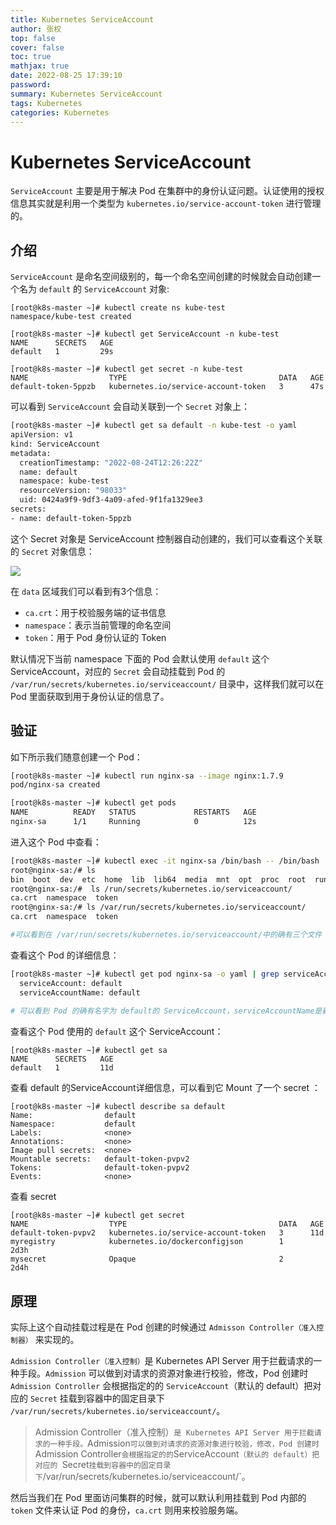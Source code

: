 ```yaml
---
title: Kubernetes ServiceAccount
author: 张权
top: false
cover: false
toc: true
mathjax: true
date: 2022-08-25 17:39:10
password:
summary: Kubernetes ServiceAccount
tags: Kubernetes
categories: Kubernetes
---
```



# Kubernetes ServiceAccount

`ServiceAccount` 主要是用于解决 Pod 在集群中的身份认证问题。认证使用的授权信息其实就是利用一个类型为 `kubernetes.io/service-account-token` 进行管理的。


## 介绍

`ServiceAccount` 是命名空间级别的，每一个命名空间创建的时候就会自动创建一个名为 `default` 的 `ServiceAccount` 对象:

```shell
[root@k8s-master ~]# kubectl create ns kube-test
namespace/kube-test created

[root@k8s-master ~]# kubectl get ServiceAccount -n kube-test 
NAME      SECRETS   AGE
default   1         29s

[root@k8s-master ~]# kubectl get secret -n kube-test
NAME                  TYPE                                  DATA   AGE
default-token-5ppzb   kubernetes.io/service-account-token   3      47s
```

可以看到 `ServiceAccount` 会自动关联到一个 `Secret` 对象上：

```sh
[root@k8s-master ~]# kubectl get sa default -n kube-test -o yaml
apiVersion: v1
kind: ServiceAccount
metadata:
  creationTimestamp: "2022-08-24T12:26:22Z"
  name: default
  namespace: kube-test
  resourceVersion: "98033"
  uid: 0424a9f9-9df3-4a09-afed-9f1fa1329ee3
secrets:
- name: default-token-5ppzb
```

这个 Secret 对象是 ServiceAccount 控制器自动创建的，我们可以查看这个关联的 `Secret` 对象信息：

![](https://cdn.jsdelivr.net/gh/dendi875/images/PicGo/k8s-service-account.png)

在 `data` 区域我们可以看到有3个信息：

- `ca.crt`：用于校验服务端的证书信息
- `namespace`：表示当前管理的命名空间
- `token`：用于 Pod 身份认证的 Token

默认情况下当前 namespace 下面的 Pod 会默认使用 `default` 这个 ServiceAccount，对应的 `Secret` 会自动挂载到 Pod 的 `/var/run/secrets/kubernetes.io/serviceaccount/` 目录中，这样我们就可以在 Pod 里面获取到用于身份认证的信息了。

## 验证

如下所示我们随意创建一个 Pod：

```sh
[root@k8s-master ~]# kubectl run nginx-sa --image nginx:1.7.9
pod/nginx-sa created

[root@k8s-master ~]# kubectl get pods
NAME          READY   STATUS             RESTARTS   AGE
nginx-sa      1/1     Running            0          12s
```

进入这个 Pod 中查看：

```sh
[root@k8s-master ~]# kubectl exec -it nginx-sa /bin/bash -- /bin/bash
root@nginx-sa:/# ls
bin  boot  dev  etc  home  lib  lib64  media  mnt  opt  proc  root  run  sbin  selinux  srv  sys  tmp  usr  var
root@nginx-sa:/#  ls /run/secrets/kubernetes.io/serviceaccount/
ca.crt  namespace  token
root@nginx-sa:/# ls /var/run/secrets/kubernetes.io/serviceaccount/
ca.crt  namespace  token

#可以看到在 /var/run/secrets/kubernetes.io/serviceaccount/中的确有三个文件
```

查看这个 Pod 的详细信息：

```sh
[root@k8s-master ~]# kubectl get pod nginx-sa -o yaml | grep serviceAccount
  serviceAccount: default
  serviceAccountName: default
  
# 可以看到 Pod 的确有名字为 default的 ServiceAccount，serviceAccountName是新版本推荐使用的  
```

查看这个 Pod 使用的 `default` 这个 ServiceAccount：

```shell
[root@k8s-master ~]# kubectl get sa 
NAME      SECRETS   AGE
default   1         11d
```

查看 default 的ServiceAccount详细信息，可以看到它 Mount 了一个 secret ：

```shell
[root@k8s-master ~]# kubectl describe sa default
Name:                default
Namespace:           default
Labels:              <none>
Annotations:         <none>
Image pull secrets:  <none>
Mountable secrets:   default-token-pvpv2
Tokens:              default-token-pvpv2
Events:              <none>
```

查看 secret

```shell
[root@k8s-master ~]# kubectl get secret
NAME                  TYPE                                  DATA   AGE
default-token-pvpv2   kubernetes.io/service-account-token   3      11d
myregistry            kubernetes.io/dockerconfigjson        1      2d3h
mysecret              Opaque                                2      2d4h
```

## 原理

实际上这个自动挂载过程是在 Pod 创建的时候通过 `Admisson Controller（准入控制器）` 来实现的。

`Admission Controller（准入控制）`是 Kubernetes API Server 用于拦截请求的一种手段。`Admission` 可以做到对请求的资源对象进行校验，修改，Pod 创建时 `Admission Controller` 会根据指定的的 `ServiceAccount`（默认的 default）把对应的 `Secret` 挂载到容器中的固定目录下 `/var/run/secrets/kubernetes.io/serviceaccount/`。



> Admission Controller（准入控制）`是 Kubernetes API Server 用于拦截请求的一种手段。`Admission` 可以做到对请求的资源对象进行校验，修改，Pod 创建时 `Admission Controller` 会根据指定的的 `ServiceAccount`（默认的 default）把对应的 `Secret` 挂载到容器中的固定目录下 `/var/run/secrets/kubernetes.io/serviceaccount/`。



然后当我们在 Pod 里面访问集群的时候，就可以默认利用挂载到 Pod 内部的 `token` 文件来认证 Pod 的身份，`ca.crt` 则用来校验服务端。